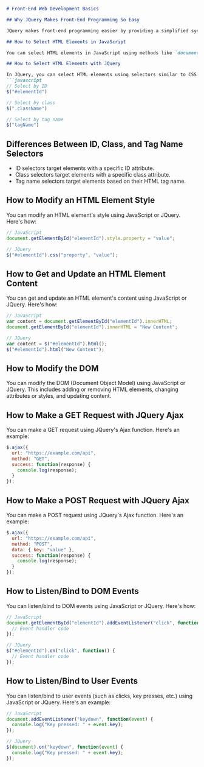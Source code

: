 ```markdown
# Front-End Web Development Basics

## Why JQuery Makes Front-End Programming So Easy

JQuery makes front-end programming easier by providing a simplified syntax for common tasks like DOM manipulation, event handling, and Ajax requests. It abstracts away browser differences and reduces the amount of code needed to achieve the same results. #ilovejquery

## How to Select HTML Elements in JavaScript

You can select HTML elements in JavaScript using methods like `document.getElementById()`, `document.getElementsByClassName()`, and `document.getElementsByTagName()`. These methods allow you to target elements based on their IDs, classes, or tag names.

## How to Select HTML Elements with JQuery

In JQuery, you can select HTML elements using selectors similar to CSS syntax. For example:
```javascript
// Select by ID
$("#elementId")

// Select by class
$(".className")

// Select by tag name
$("tagName")
```

## Differences Between ID, Class, and Tag Name Selectors

- ID selectors target elements with a specific ID attribute.
- Class selectors target elements with a specific class attribute.
- Tag name selectors target elements based on their HTML tag name.

## How to Modify an HTML Element Style

You can modify an HTML element's style using JavaScript or JQuery. Here's how:
```javascript
// JavaScript
document.getElementById("elementId").style.property = "value";

// JQuery
$("#elementId").css("property", "value");
```

## How to Get and Update an HTML Element Content

You can get and update an HTML element's content using JavaScript or JQuery. Here's how:
```javascript
// JavaScript
var content = document.getElementById("elementId").innerHTML;
document.getElementById("elementId").innerHTML = "New Content";

// JQuery
var content = $("#elementId").html();
$("#elementId").html("New Content");
```

## How to Modify the DOM

You can modify the DOM (Document Object Model) using JavaScript or JQuery. This includes adding or removing HTML elements, changing attributes or styles, and updating content.

## How to Make a GET Request with JQuery Ajax

You can make a GET request using JQuery's Ajax function. Here's an example:
```javascript
$.ajax({
  url: "https://example.com/api",
  method: "GET",
  success: function(response) {
    console.log(response);
  }
});
```

## How to Make a POST Request with JQuery Ajax

You can make a POST request using JQuery's Ajax function. Here's an example:
```javascript
$.ajax({
  url: "https://example.com/api",
  method: "POST",
  data: { key: "value" },
  success: function(response) {
    console.log(response);
  }
});
```

## How to Listen/Bind to DOM Events

You can listen/bind to DOM events using JavaScript or JQuery. Here's how:
```javascript
// JavaScript
document.getElementById("elementId").addEventListener("click", function() {
  // Event handler code
});

// JQuery
$("#elementId").on("click", function() {
  // Event handler code
});
```

## How to Listen/Bind to User Events

You can listen/bind to user events (such as clicks, key presses, etc.) using JavaScript or JQuery. Here's an example:
```javascript
// JavaScript
document.addEventListener("keydown", function(event) {
  console.log("Key pressed: " + event.key);
});

// JQuery
$(document).on("keydown", function(event) {
  console.log("Key pressed: " + event.key);
});
```
```